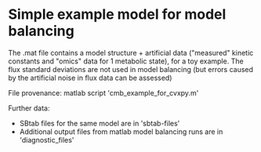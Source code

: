 Simple example model for model balancing
========================================

The .mat file contains a model structure + artificial data ("measured" kinetic constants and "omics" data for 1 metabolic state), for a toy example. The flux standard deviations are not used in model balancing (but errors caused by the artificial noise in flux data can be assessed)

File provenance: matlab script 'cmb_example_for_cvxpy.m'

Further data:
* SBtab files for the same model are in 'sbtab-files'
* Additional output files from matlab model balancing runs are in 'diagnostic_files' 


